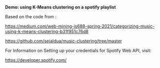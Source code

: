 **Demo: using K-Means clustering on a spotify playlist**

Based on the code from :

https://medium.com/web-mining-is688-spring-2021/categorizing-music-using-k-means-clustering-b31f951c76d8

https://github.com/sejaldua/music-clustering/tree/master

For Information on Setting up your credentials for Spotify Web API, visit: 

https://developer.spotify.com/
